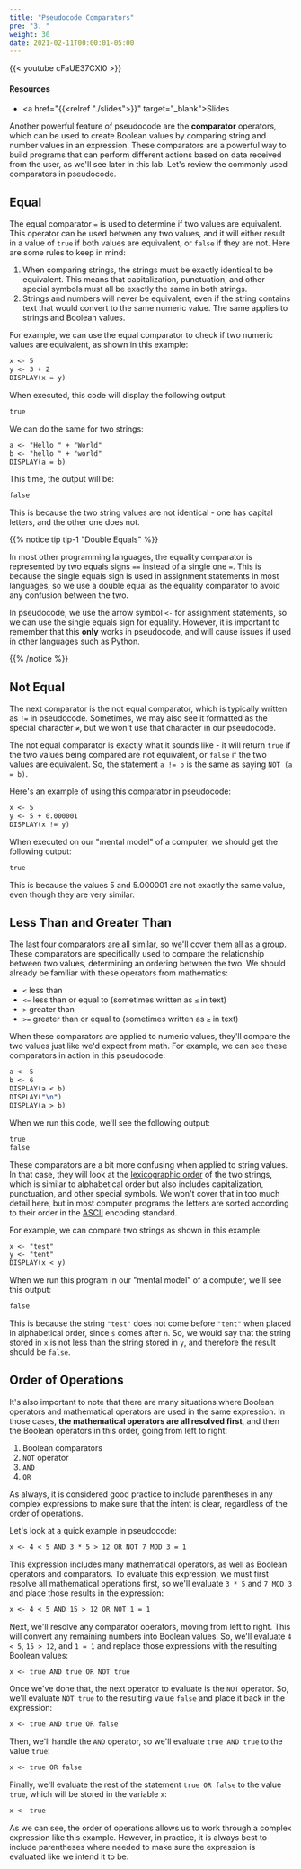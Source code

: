 ```yaml
---
title: "Pseudocode Comparators"
pre: "3. "
weight: 30
date: 2021-02-11T00:00:01-05:00
---
```


{{< youtube cFaUE37CXl0 >}}

#### Resources

* <a href="{{<relref "./slides">}}" target="_blank">Slides</a>

Another powerful feature of pseudocode are the **comparator** operators, which can be used to create Boolean values by comparing string and number values in an expression. These comparators are a powerful way to build programs that can perform different actions based on data received from the user, as we'll see later in this lab. Let's review the commonly used comparators in pseudocode.

## Equal

The equal comparator `=` is used to determine if two values are equivalent. This operator can be used between any two values, and it will either result in a value of `true` if both values are equivalent, or `false` if they are not. Here are some rules to keep in mind:

1. When comparing strings, the strings must be exactly identical to be equivalent. This means that capitalization, punctuation, and other special symbols must all be exactly the same in both strings.
1. Strings and numbers will never be equivalent, even if the string contains text that would convert to the same numeric value. The same applies to strings and Boolean values. 

For example, we can use the equal comparator to check if two numeric values are equivalent, as shown in this example:

```tex
x <- 5
y <- 3 + 2
DISPLAY(x = y)
```

When executed, this code will display the following output:

```tex
true
```

We can do the same for two strings:

```tex
a <- "Hello " + "World"
b <- "hello " + "world"
DISPLAY(a = b)
```

This time, the output will be:

```tex
false
```

This is because the two string values are not identical - one has capital letters, and the other one does not. 

{{% notice tip tip-1 "Double Equals" %}}

In most other programming languages, the equality comparator is represented by two equals signs `==` instead of a single one `=`. This is because the single equals sign is used in assignment statements in most languages, so we use a double equal as the equality comparator to avoid any confusion between the two.

In pseudocode, we use the arrow symbol `<-` for assignment statements, so we can use the single equals sign for equality. However, it is important to remember that this **only** works in pseudocode, and will cause issues if used in other languages such as Python.

{{% /notice %}}

## Not Equal

The next comparator is the not equal comparator, which is typically written as `!=` in pseudocode. Sometimes, we may also see it formatted as the special character `≠`, but we won't use that character in our pseudocode.

The not equal comparator is exactly what it sounds like - it will return `true` if the two values being compared are not equivalent, or `false` if the two values are equivalent. So, the statement `a != b` is the same as saying `NOT (a = b)`. 

Here's an example of using this comparator in pseudocode:

```tex
x <- 5
y <- 5 + 0.000001
DISPLAY(x != y)
```

When executed on our "mental model" of a computer, we should get the following output:

```tex
true
```

This is because the values $5$ and $5.000001$ are not exactly the same value, even though they are very similar. 

## Less Than and Greater Than

The last four comparators are all similar, so we'll cover them all as a group. These comparators are specifically used to compare the relationship between two values, determining an ordering between the two. We should already be familiar with these operators from mathematics:

* `<` less than
* `<=` less than or equal to (sometimes written as `≤` in text)
* `>` greater than
* `>=` greater than or equal to (sometimes written as `≥` in text)

When these comparators are applied to numeric values, they'll compare the two values just like we'd expect from math. For example, we can see these comparators in action in this pseudocode:

```tex
a <- 5
b <- 6
DISPLAY(a < b)
DISPLAY("\n")
DISPLAY(a > b)
```

When we run this code, we'll see the following output:

```tex
true
false
```

These comparators are a bit more confusing when applied to string values. In that case, they will look at the [lexicographic order](https://en.wikipedia.org/wiki/Lexicographic_order) of the two strings, which is similar to alphabetical order but also includes capitalization, punctuation, and other special symbols. We won't cover that in too much detail here, but in most computer programs the letters are sorted according to their order in the [ASCII](https://en.wikipedia.org/wiki/ASCII) encoding standard.

For example, we can compare two strings as shown in this example:

```tex
x <- "test"
y <- "tent"
DISPLAY(x < y)
```

When we run this program in our "mental model" of a computer, we'll see this output:

```tex
false
```

This is because the string `"test"` does not come before `"tent"` when placed in alphabetical order, since `s` comes after `n`. So, we would say that the string stored in `x` is not less than the string stored in `y`, and therefore the result should be `false`.

## Order of Operations

It's also important to note that there are many situations where Boolean operators and mathematical operators are used in the same expression. In those cases, **the mathematical operators are all resolved first**, and then the Boolean operators in this order, going from left to right:

1. Boolean comparators
1. `NOT` operator
1. `AND`
1. `OR`

As always, it is considered good practice to include parentheses in any complex expressions to make sure that the intent is clear, regardless of the order of operations. 

Let's look at a quick example in pseudocode:

```tex
x <- 4 < 5 AND 3 * 5 > 12 OR NOT 7 MOD 3 = 1
```

This expression includes many mathematical operators, as well as Boolean operators and comparators. To evaluate this expression, we must first resolve all mathematical operations first, so we'll evaluate `3 * 5` and `7 MOD 3` and place those results in the expression:

```tex
x <- 4 < 5 AND 15 > 12 OR NOT 1 = 1
```

Next, we'll resolve any comparator operators, moving from left to right. This will convert any remaining numbers into Boolean values. So, we'll evaluate `4 < 5`, `15 > 12`, and `1 = 1` and replace those expressions with the resulting Boolean values:

```tex
x <- true AND true OR NOT true
```

Once we've done that, the next operator to evaluate is the `NOT` operator. So, we'll evaluate `NOT true` to the resulting value `false` and place it back in the expression:

```tex
x <- true AND true OR false
```

Then, we'll handle the `AND` operator, so we'll evaluate `true AND true` to the value `true`:

```tex
x <- true OR false
```

Finally, we'll evaluate the rest of the statement `true OR false` to the value `true`, which will be stored in the variable `x`:

```tex
x <- true
```

As we can see, the order of operations allows us to work through a complex expression like this example. However, in practice, it is always best to include parentheses where needed to make sure the expression is evaluated like we intend it to be.